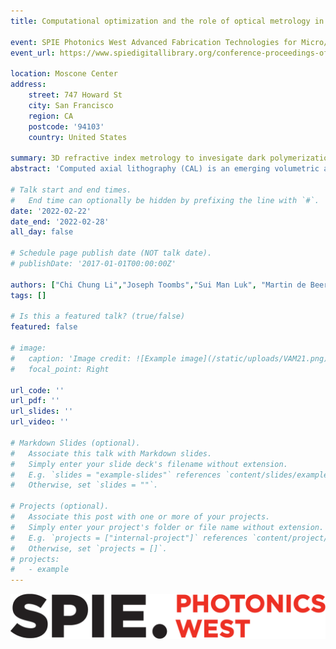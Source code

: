 ```yaml
---
title: Computational optimization and the role of optical metrology in tomographic additive manufacturing

event: SPIE Photonics West Advanced Fabrication Technologies for Micro/Nano Optics and Photonics XV 2022
event_url: https://www.spiedigitallibrary.org/conference-proceedings-of-spie/12012.toc

location: Moscone Center
address:
    street: 747 Howard St
    city: San Francisco
    region: CA
    postcode: '94103'
    country: United States

summary: 3D refractive index metrology to invesigate dark polymerization in tomographic VAM
abstract: 'Computed axial lithography (CAL) is an emerging volumetric additive manufacturing technology which presents unique opportunities in layerless ultra-rapid fabrication. However, the required process control places particular demands on computing and delivering the appropriate 3D distribution of optical energy, as well as monitoring the solidifying structure within the photo-resin. For example, continued reaction after tomographic exposure is not currently accounted for and could lead to higher degree-of-conversion than designed and consequent feature dilations. Color Schlieren Tomography (CST) is developed as an in-situ metrology tool to monitor volumetrically the internal refractive index and the forming geometry. Major improvements of CST in real-time computation and processing of 3D reconstruction have enabled event-driven patterning control such as auto-termination. With this technique, we monitored the polymerization process in real-time during and after termination of the exposure period signaled by an index-volume termination criterion. Monitoring of continued polymerization after termination (dark polymerization) shows that the refractive index change can rise to 10 times higher than its value at termination. The time-resolved 3D reconstruction data provided by CST can be used for chemical kinetics modeling and development of compensation schemes.'

# Talk start and end times.
#   End time can optionally be hidden by prefixing the line with `#`.
date: '2022-02-22'
date_end: '2022-02-28'
all_day: false

# Schedule page publish date (NOT talk date).
# publishDate: '2017-01-01T00:00:00Z'

authors: ["Chi Chung Li","Joseph Toombs","Sui Man Luk", "Martin de Beer", "Johanna Schwartz", "Maxim Shusteff","Hayden Taylor"]
tags: []

# Is this a featured talk? (true/false)
featured: false

# image:
#   caption: 'Image credit: ![Example image](/static/uploads/VAM21.png)'
#   focal_point: Right

url_code: ''
url_pdf: ''
url_slides: ''
url_video: ''

# Markdown Slides (optional).
#   Associate this talk with Markdown slides.
#   Simply enter your slide deck's filename without extension.
#   E.g. `slides = "example-slides"` references `content/slides/example-slides.md`.
#   Otherwise, set `slides = ""`.

# Projects (optional).
#   Associate this post with one or more of your projects.
#   Simply enter your project's folder or file name without extension.
#   E.g. `projects = ["internal-project"]` references `content/project/deep-learning/index.md`.
#   Otherwise, set `projects = []`.
# projects:
#   - example
---
```

![Conference Image](images/SPIEPW2022.png)
